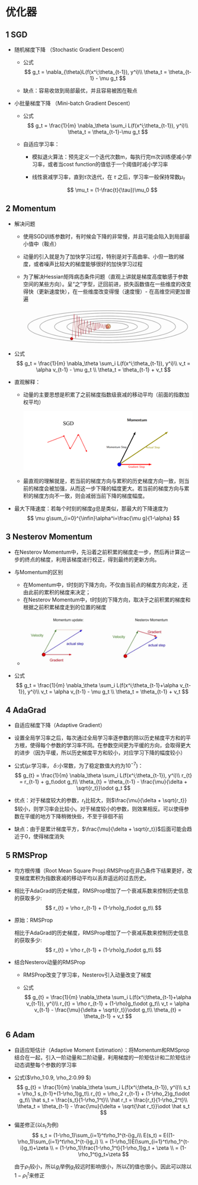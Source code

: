 # 优化器

## 1 SGD

* 随机梯度下降 （Stochastic Gradient Descent）

  * 公式
    $$
    g_t =  \nabla_{\theta}L(f(x^i;\theta_{t-1}), y^i)\\
    \theta_t = \theta_{t-1} - \mu g_t
    $$



  * 缺点：容易收敛到局部最优，并且容易被困在鞍点

* 小批量梯度下降 （Mini-batch Gradient Descent）

  * 公式
    $$
    g_t = \frac{1}{m} \nabla_\theta \sum_i L(f(x^i;\theta_{t-1}), y^i)\\
    \theta_t = \theta_{t-1}-\mu g_t
    $$

  * 自适应学习率：

    * 模拟退火算法：预先定义一个迭代次数m，每执行完m次训练便减小学习率，或者当cost function的值低于一个阈值时减小学习率
    * 线性衰减学习率，直到$\tau$次迭代，在 $\tau$ 之后，学习率一般保持常数$\mu_{\tau}$

      $$
      \mu_t = (1-\frac{t}{\tau})\mu_0
      $$

## 2 Momentum

* 解决问题

  * 使用SGD训练参数时，有时候会下降的非常慢，并且可能会陷入到局部最小值中（鞍点）

  * 动量的引入就是为了加快学习过程，特别是对于高曲率、小但一致的梯度，或者噪声比较大的梯度能够很好的加快学习过程

  * 为了解决Hessian矩阵病态条件问题（直观上讲就是梯度高度敏感于参数空间的某些方向）。呈“之”字型，迂回前进，损失函数值在一些维度的改变得快（更新速度快），在一些维度改变得慢（速度慢）- 在高维空间更加普遍

    ![1613487611753](assets/1613487611753.png)

    

* 公式
  $$
  g_t = \frac{1}{m} \nabla_\theta \sum_i L(f(x^i;\theta_{t-1}), y^i)\\
  v_t = \alpha v_{t-1} - \mu g_t \\
  \theta_t = \theta_{t-1} + v_t
  $$

* 直观解释：

  * 动量的主要思想是积累了之前梯度指数级衰减的移动平均（前面的指数加权平均）

    ![1613486701752](assets/1613486701752.png)

  * 最直观的理解就是，若当前的梯度方向与累积的历史梯度方向一致，则当前的梯度会被加强，从而这一步下降的幅度更大。若当前的梯度方向与累积的梯度方向不一致，则会减弱当前下降的梯度幅度。

* 最大下降速度：若每个时刻的梯度$g$总是类似，那最大的下降速度为
  $$
  \mu g\sum_{i=0}^{\infin}\alpha^i=\frac{\mu g}{1-\alpha}
  $$
  

## 3 Nesterov Momentum

* 在Nesterov Momentum中，先沿着之前积累的梯度走一步，然后再计算这一步的终点的梯度，利用该梯度进行校正，得到最终的更新方向。

* 与Momentum的区别
  * 在Momentum中，t时刻的下降方向，不仅由当前点的梯度方向决定，还由此前的累积的梯度来决定；
  * 在Nesterov Momentum中，t时刻的下降方向，取决于之前积累的梯度和根据之前积累梯度走到的位置的梯度
  * ![1613487795316](assets/1613487795316.png)

* 公式
  $$
  g_t = \frac{1}{m} \nabla_\theta \sum_i L(f(x^i;\theta_{t-1}+\alpha v_{t-1}), y^i)\\
  v_t = \alpha v_{t-1} - \mu g_t \\
  \theta_t = \theta_{t-1} + v_t
  $$
  

## 4 AdaGrad

* 自适应梯度下降（Adaptive Gradient）

* 设置全局学习率之后，每次通过全局学习率逐参数的除以历史梯度平方和的平方根，使得每个参数的学习率不同。在参数空间更为平缓的方向，会取得更大的进步（因为平缓，所以历史梯度平方和较小，对应学习下降的幅度较小）

* 公式($\mu$:学习率， $\delta$:小常数，为了稳定数值大约为$10^{-7}$)：
  $$
  g_{t} = \frac{1}{m} \nabla_\theta \sum_i L(f(x^i;\theta_{t-1}), y^i)\\
  r_{t} = r_{t-1} + g_t\odot g_t\\
  \theta_{t} = \theta_{t-1} - \frac{\mu}{\delta + \sqrt{r_t}}\odot g_t
  $$
  

* 优点：对于梯度较大的参数，$r_t​$比较大，则$\frac{\mu}{\delta + \sqrt{r_t}}​$较小，则学习率会比较小。对于梯度较小的参数，则效果相反。可以使得参数在平缓的地方下降稍微快些，不至于徘徊不前

* 缺点：由于是累计梯度平方，$\frac{\mu}{\delta + \sqrt{r_t}}$后面可能会趋近于0，使得梯度消失

## 5 RMSProp

* 均方根传播（Root Mean Square Prop):RMSProp在非凸条件下结果更好，改变梯度累积为指数衰减的移动平均以丢弃遥远的过去历史。

* 相比于AdaGrad的历史梯度，RMSProp增加了一个衰减系数来控制历史信息的获取多少:
  $$
  r_{t} = \rho r_{t-1} + (1-\rho)g_t\odot g_t\\
  $$

* 原始：RMSProp

  相比于AdaGrad的历史梯度，RMSProp增加了一个衰减系数来控制历史信息的获取多少:
  $$
  r_{t} = \rho r_{t-1} + (1-\rho)g_t\odot g_t\\
  $$

* 结合Nesterov动量的RMSProp

  * RMSProp改变了学习率，Nesterov引入动量改变了梯度

  * 公式
    $$
    g_{t} = \frac{1}{m} \nabla_\theta \sum_i L(f(x^i;\theta_{t-1}+\alpha v_{t-1}), y^i)\\
    r_{t} = \rho r_{t-1} + (1-\rho)g_t\odot g_t\\
    v_t = \alpha v_{t-1} - \frac{\mu}{\delta + \sqrt{r_t}}\odot g_t\\
    \theta_{t} = \theta_{t-1} + v_t
    $$
    

## 6 Adam

* 自适应矩估计（Adaptive Moment Estimation）：将Momentum和RMSprop结合在一起，引入一阶动量和二阶动量，利用梯度的一阶矩估计和二阶矩估计动态调整每个参数的学习率

* 公式($\rho_1:0.9, \rho_2:0.99 $)
  $$
  g_{t} = \frac{1}{m} \nabla_\theta \sum_i L(f(x^i;\theta_{t-1}), y^i)\\
  s_t = \rho_1 s_{t-1}+(1-\rho_1)g_t\\
  r_{t} = \rho_2 r_{t-1} + (1-\rho_2)g_t\odot g_t\\
  \hat s_t = \frac{s_t}{1-\rho_1^t}\\
  \hat r_t = \frac{r_t}{1-\rho_2^t}\\
  \theta_t = \theta_{t-1} - \frac{\mu}{\delta + \sqrt{\hat r_t}}\odot \hat s_t
  $$

* 偏差修正(以$s_t$为例)
  $$
  s_t = (1-\rho_1)\sum_{i=1}^t\rho_1^{t-i}g_i\\
  E(s_t) = E((1-\rho_1)\sum_{i=1}^t\rho_1^{t-i}g_i)
  \\ = (1-\rho_1)E(\sum_{i=1}^t\rho_1^{t-i}g_t)+\zeta
  \\ = (1-\rho_1)\frac{1-\rho_1^t}{1-\rho_1}g_t + \zeta
  \\ = (1-\rho_1^t)g_t+\zeta
  $$
  

  由于$\rho_1$较小，所以$g_i$举例$g_t$较远时影响很小，所以$\zeta$的值也很小。因此可以除以$1-\rho_1^t$来修正